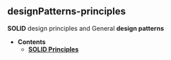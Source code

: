 ## designPatterns-principles
**SOLID** design principles and General **design patterns**

* **Contents**
    * [**SOLID Principles**](SOLID/SOLID.md)

